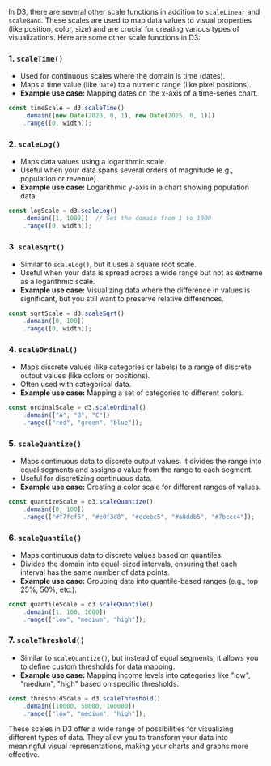 In D3, there are several other scale functions in addition to `scaleLinear` and `scaleBand`. These scales are used to map data values to visual properties (like position, color, size) and are crucial for creating various types of visualizations. Here are some other scale functions in D3:

### 1. **`scaleTime()`**
   - Used for continuous scales where the domain is time (dates).
   - Maps a time value (like `Date`) to a numeric range (like pixel positions).
   - **Example use case:** Mapping dates on the x-axis of a time-series chart.
   
   ```javascript
   const timeScale = d3.scaleTime()
       .domain([new Date(2020, 0, 1), new Date(2025, 0, 1)])
       .range([0, width]);
   ```

### 2. **`scaleLog()`**
   - Maps data values using a logarithmic scale.
   - Useful when your data spans several orders of magnitude (e.g., population or revenue).
   - **Example use case:** Logarithmic y-axis in a chart showing population data.

   ```javascript
   const logScale = d3.scaleLog()
       .domain([1, 1000])  // Set the domain from 1 to 1000
       .range([0, width]);
   ```

### 3. **`scaleSqrt()`**
   - Similar to `scaleLog()`, but it uses a square root scale.
   - Useful when your data is spread across a wide range but not as extreme as a logarithmic scale.
   - **Example use case:** Visualizing data where the difference in values is significant, but you still want to preserve relative differences.

   ```javascript
   const sqrtScale = d3.scaleSqrt()
       .domain([0, 100])
       .range([0, width]);
   ```

### 4. **`scaleOrdinal()`**
   - Maps discrete values (like categories or labels) to a range of discrete output values (like colors or positions).
   - Often used with categorical data.
   - **Example use case:** Mapping a set of categories to different colors.

   ```javascript
   const ordinalScale = d3.scaleOrdinal()
       .domain(["A", "B", "C"])
       .range(["red", "green", "blue"]);
   ```

### 5. **`scaleQuantize()`**
   - Maps continuous data to discrete output values. It divides the range into equal segments and assigns a value from the range to each segment.
   - Useful for discretizing continuous data.
   - **Example use case:** Creating a color scale for different ranges of values.

   ```javascript
   const quantizeScale = d3.scaleQuantize()
       .domain([0, 100])
       .range(["#f7fcf5", "#e0f3d8", "#ccebc5", "#a8ddb5", "#7bccc4"]);
   ```

### 6. **`scaleQuantile()`**
   - Maps continuous data to discrete values based on quantiles.
   - Divides the domain into equal-sized intervals, ensuring that each interval has the same number of data points.
   - **Example use case:** Grouping data into quantile-based ranges (e.g., top 25%, 50%, etc.).

   ```javascript
   const quantileScale = d3.scaleQuantile()
       .domain([1, 100, 1000])
       .range(["low", "medium", "high"]);
   ```

### 7. **`scaleThreshold()`**
   - Similar to `scaleQuantize()`, but instead of equal segments, it allows you to define custom thresholds for data mapping.
   - **Example use case:** Mapping income levels into categories like "low", "medium", "high" based on specific thresholds.

   ```javascript
   const thresholdScale = d3.scaleThreshold()
       .domain([10000, 50000, 100000])
       .range(["low", "medium", "high"]);
   ```

These scales in D3 offer a wide range of possibilities for visualizing different types of data. They allow you to transform your data into meaningful visual representations, making your charts and graphs more effective.